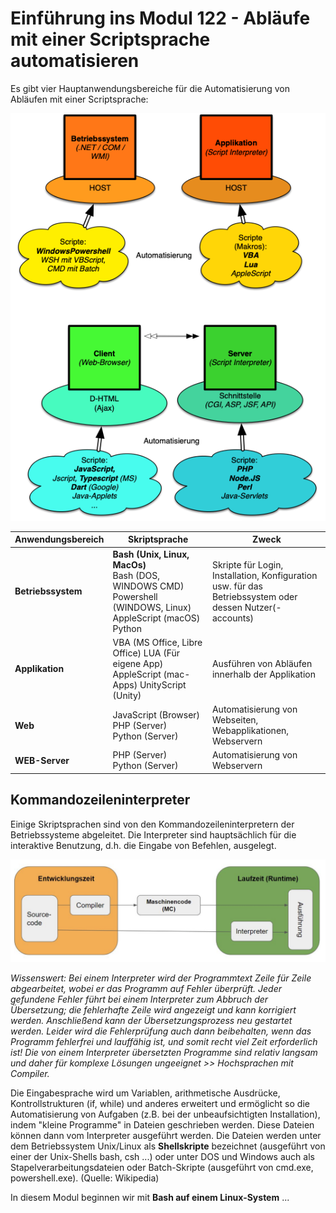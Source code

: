 # Einführung ins Modul 122 - Abläufe mit einer Scriptsprache automatisieren

Es gibt vier Hauptanwendungsbereiche für die Automatisierung von Abläufen mit einer Scriptsprache:

![alt text](../x_ressources/einf.png)

| Anwendungsbereich  | Skriptsprache                                                                                                                    | Zweck                                                                                                    |
| ------------------ | -------------------------------------------------------------------------------------------------------------------------------- | -------------------------------------------------------------------------------------------------------- |
| **Betriebssystem** | **Bash (Unix, Linux, MacOs)** <br> Bash (DOS, WINDOWS CMD) <br> Powershell (WINDOWS, Linux) <br> AppleScript (macOS) <br> Python | Skripte für Login, Installation, Konfiguration usw. für das Betriebssystem oder dessen Nutzer(-accounts) |
| **Applikation**    | VBA (MS Office, Libre Office) LUA (Für eigene App) AppleScript (mac-Apps) UnityScript (Unity)                                    | Ausführen von Abläufen innerhalb der Applikation                                                         |
| **Web**            | JavaScript (Browser) <br> PHP (Server) <br> Python (Server)                                                                      | Automatisierung von Webseiten, Webapplikationen, Webservern                                              |
| **WEB-Server**     | PHP (Server) <br> Python (Server)                                                                                                | Automatisierung von Webservern                                                                           |

## Kommandozeileninterpreter

Einige Skriptsprachen sind von den Kommandozeileninterpretern der Betriebssysteme abgeleitet. Die Interpreter sind hauptsächlich für die interaktive Benutzung, d.h. die Eingabe von Befehlen, ausgelegt.

![alt text](../x_ressources/inter.png)

_Wissenswert: Bei einem Interpreter wird der Programmtext Zeile für Zeile abgearbeitet, wobei er das Programm auf Fehler überprüft. Jeder gefundene Fehler führt bei einem Interpreter zum Abbruch der Übersetzung; die fehlerhafte Zeile wird angezeigt und kann korrigiert werden. Anschließend kann der Übersetzungsprozess neu gestartet werden. Leider wird die Fehlerprüfung auch dann beibehalten, wenn das Programm fehlerfrei und lauffähig ist, und somit recht viel Zeit erforderlich ist! Die von einem Interpreter übersetzten Programme sind relativ langsam und daher für komplexe Lösungen ungeeignet >> Hochsprachen mit Compiler._

Die Eingabesprache wird um Variablen, arithmetische Ausdrücke, Kontrollstrukturen (if, while) und anderes erweitert und ermöglicht so die Automatisierung von Aufgaben (z.B. bei der unbeaufsichtigten Installation), indem "kleine Programme" in Dateien geschrieben werden. Diese Dateien können dann vom Interpreter ausgeführt werden. Die Dateien werden unter dem Betriebssystem Unix/Linux als **Shellskripte** bezeichnet (ausgeführt von einer der Unix-Shells bash, csh ...) oder unter DOS und Windows auch als Stapelverarbeitungsdateien oder Batch-Skripte (ausgeführt von cmd.exe, powershell.exe). (Quelle: Wikipedia)

In diesem Modul beginnen wir mit **Bash auf einem Linux-System** ...
